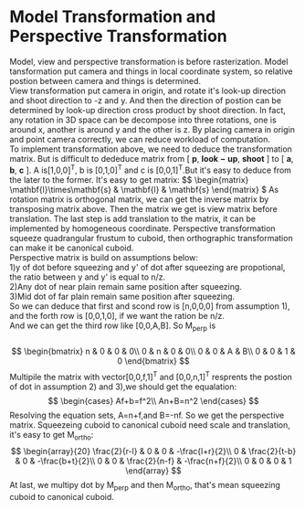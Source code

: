 # Model Transformation and Perspective Transformation
Model, view and perspective transformation is before rasterization.
Model tansformation put camera and things in local coordinate system, so relative postion between camera and things is determined.<br>
View transformation put camera in origin, and rotate it's look-up direction and shoot direction to -z and y. And then the direction of postion can be determined by look-up direction cross product by shoot direction. In fact, any rotation in 3D space can be decompose into three rotations, one is around x, another is around y and the other is z. By placing camera in origin and point camera correctly, we can reduce workload of computation.<br>
To implement transformation above, we need to deduce the transformation matrix. But is difficult to dededuce matrix from \[ $\mathbf{p}$, $\mathbf{look-up}$, $\mathbf{shoot}$ \] to \[ $\mathbf{a}$, $\mathbf{b}$, $\mathbf{c}$ \]. A is\[1,0,0\]<sup>T</sup>, b is \[0,1,0\]<sup>T</sup> and c is \[0,0,1\]<sup>T</sup>.But it's easy to deduce from the later to the former. It's easy to get matrix:
$$
    \begin{matrix}
    \mathbf{l}\times\mathbf{s} & \mathbf{l} & \mathbf{s}
    \end{matrix}
$
As rotation matrix is orthogonal matrix, we can get the inverse matrix by transposing matrix above. Then the matrix we get is view matrix before translation. The last step is add translation to the matrix, it can be implemented by homogeneous coordinate.
Perspective transformation squeeze quadrangular frustum to cuboid, then orthographic transformation can make it be canonical cuboid.<br>
Perspective matrix is build on assumptions below:<br>
    1)y of dot before squeezing and y' of dot after squeezing are propotional, the ratio between y and y' is equal to n/z.<br>
    2)Any dot of near plain remain same position after squeezing.<br>
    3)Mid dot of far plain remain same position after squeezing.<br>
So we can deduce that first and scond row is \[n,0,0,0\] from assumption 1), and the forth row is \[0,0,1,0\], if we want the ration be n/z.<br>
And we can get the third row like \[0,0,A,B\]. So M<sub>perp</sub> is<br>  
$$
    \begin{bmatrix}
    n & 0 & 0 & 0\\
    0 & n & 0 & 0\\
    0 & 0 & A & B\\
    0 & 0 & 1 & 0
    \end{bmatrix}
$$
Multipile the matrix with vector\[0,0,f,1\]<sup>T</sup> and \[0,0,n,1\]<sup>T</sup> resprents the postion of dot in assumption 2) and 3),we should get the equalation:
 $$
\begin{cases}
    Af+b=f^2\\
    An+B=n^2
\end{cases}
 $$
Resolving the equation sets, A=n+f,and B=-nf. So we get the perspective matrix.
Squeezeing cuboid to canonical cuboid need scale and translation, it's easy to get M<sub>ortho</sub>:
$$
\begin{array}{20}
    \frac{2}{r-l} & 0 & 0 & -\frac{l+r}{2}\\
    0 & \frac{2}{t-b} & 0 & -\frac{b+t}{2}\\
    0 & 0 & \frac{2}{n-f} & -\frac{n+f}{2}\\
    0 & 0 & 0 & 1
\end{array} 
$$
At last, we multipy dot by M<sub>perp</sub> and then M<sub>ortho</sub>, that's mean squeezing cuboid to canonical cuboid.
